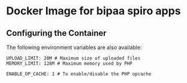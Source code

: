 # Docker Image for bipaa spiro apps

## Configuring the Container

The following environment variables are also available:

```
UPLOAD_LIMIT: 20M # Maximum size of uploaded files
MEMORY_LIMIT: 128M # Maximum memory used by PHP

ENABLE_OP_CACHE: 1 # To enable/disable the PHP opcache
